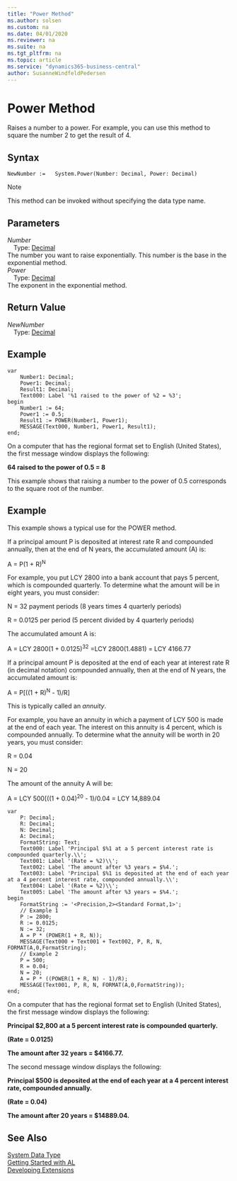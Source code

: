 ```yaml
---
title: "Power Method"
ms.author: solsen
ms.custom: na
ms.date: 04/01/2020
ms.reviewer: na
ms.suite: na
ms.tgt_pltfrm: na
ms.topic: article
ms.service: "dynamics365-business-central"
author: SusanneWindfeldPedersen
---
```

[//]: # (START>DO_NOT_EDIT)
[//]: # (IMPORTANT:Do not edit any of the content between here and the END>DO_NOT_EDIT.)
[//]: # (Any modifications should be made in the .xml files in the ModernDev repo.)
# Power Method
Raises a number to a power. For example, you can use this method to square the number 2 to get the result of 4.


## Syntax
```
NewNumber :=   System.Power(Number: Decimal, Power: Decimal)
```
> [!NOTE]  
> This method can be invoked without specifying the data type name.  
## Parameters
*Number*  
&emsp;Type: [Decimal](../decimal/decimal-data-type.md)  
The number you want to raise exponentially. This number is the base in the exponential method.  
*Power*  
&emsp;Type: [Decimal](../decimal/decimal-data-type.md)  
The exponent in the exponential method.  


## Return Value
*NewNumber*  
&emsp;Type: [Decimal](../decimal/decimal-data-type.md)  
  


[//]: # (IMPORTANT: END>DO_NOT_EDIT)

## Example  
```  
var
    Number1: Decimal;
    Power1: Decimal;
    Result1: Decimal;
    Text000: Label '%1 raised to the power of %2 = %3';
begin
    Number1 := 64;   
    Power1 := 0.5;  
    Result1 := POWER(Number1, Power1);  
    MESSAGE(Text000, Number1, Power1, Result1);
end;
```  
  
 On a computer that has the regional format set to English \(United States\), the first message window displays the following:  
  
 **64 raised to the power of 0.5 = 8**  
  
 This example shows that raising a number to the power of 0.5 corresponds to the square root of the number.  
  
## Example  
 This example shows a typical use for the POWER method.  
  
 If a principal amount P is deposited at interest rate R and compounded annually, then at the end of N years, the accumulated amount \(A\) is:  
  
 A = P\(1 + R\)<sup>N</sup>  
  
 For example, you put LCY 2800 into a bank account that pays 5 percent, which is compounded quarterly. To determine what the amount will be in eight years, you must consider:  
  
 N = 32 payment periods \(8 years times 4 quarterly periods\)  
  
 R = 0.0125 per period \(5 percent divided by 4 quarterly periods\)  
  
 The accumulated amount A is:  
  
 A = LCY 2800\(1 + 0.0125\)<sup>32</sup> =LCY 2800\(1.4881\) = LCY 4166.77  
  
 If a principal amount P is deposited at the end of each year at interest rate R \(in decimal notation\) compounded annually, then at the end of N years, the accumulated amount is:  
  
 A = P\[\(\(1 + R\)<sup>N</sup> - 1\)/R\]  
  
 This is typically called an *annuity*.  
  
 For example, you have an annuity in which a payment of LCY 500 is made at the end of each year. The interest on this annuity is 4 percent, which is compounded annually. To determine what the annuity will be worth in 20 years, you must consider:  
  
 R = 0.04  
  
 N = 20  
  
 The amount of the annuity A will be:  
  
 A = LCY 500\[\(\(1 + 0.04\)<sup>20</sup> - 1\)/0.04 = LCY 14,889.04  
  
```  
var
    P: Decimal;
    R: Decimal;
    N: Decimal;
    A: Decimal;
    FormatString: Text;
    Text000: Label 'Principal $%1 at a 5 percent interest rate is compounded quarterly.\\';
    Text001: Label '(Rate = %2)\\';
    Text002: Label 'The amount after %3 years = $%4.';
    Text003: Label 'Principal $%1 is deposited at the end of each year at a 4 percent interest rate, compounded annually.\\';
    Text004: Label '(Rate = %2)\\';
    Text005: Label 'The amount after %3 years = $%4.';
begin    
    FormatString := '<Precision,2><Standard Format,1>';  
    // Example 1  
    P := 2800;  
    R := 0.0125;  
    N := 32;  
    A = P * (POWER(1 + R, N));  
    MESSAGE(Text000 + Text001 + Text002, P, R, N, FORMAT(A,0,FormatString);  
    // Example 2  
    P = 500;  
    R = 0.04;  
    N = 20;  
    A = P * ((POWER(1 + R, N) - 1)/R);  
    MESSAGE(Text001, P, R, N, FORMAT(A,0,FormatString));  
end;
```  
  
 On a computer that has the regional format set to English \(United States\), the first message window displays the following:  
  
 **Principal $2,800 at a 5 percent interest rate is compounded quarterly.**  
  
 **\(Rate = 0.0125\)**  
  
 **The amount after 32 years = $4166.77.**  
  
 The second message window displays the following:  
  
 **Principal $500 is deposited at the end of each year at a 4 percent interest rate, compounded annually.**  
  
 **\(Rate = 0.04\)**  
  
 **The amount after 20 years = $14889.04.**  

 
## See Also
[System Data Type](system-data-type.md)  
[Getting Started with AL](../../devenv-get-started.md)  
[Developing Extensions](../../devenv-dev-overview.md)